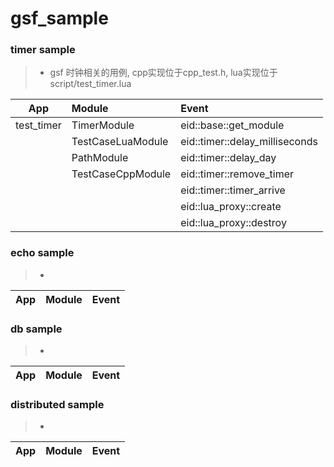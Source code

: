 # gsf_sample

### timer sample
> * gsf 时钟相关的用例, cpp实现位于cpp_test.h, lua实现位于script/test_timer.lua

| App        | Module           | Event  |
| --------   | :-----           | :----  |
|test_timer  |TimerModule       |eid::base::get_module          |
|            |TestCaseLuaModule |eid::timer::delay_milliseconds |
|            |PathModule        |eid::timer::delay_day          |
|            |TestCaseCppModule |eid::timer::remove_timer       |
|            |                  |eid::timer::timer_arrive       |
|            |                  |eid::lua_proxy::create         |
|            |                  |eid::lua_proxy::destroy        |

### echo sample
> *
| App        | Module           | Event  |
| --------   | :-----           | :----  |

### db sample
> *
| App        | Module           | Event  |
| --------   | :-----           | :----  |

### distributed sample
> *
| App        | Module           | Event  |
| --------   | :-----           | :----  |